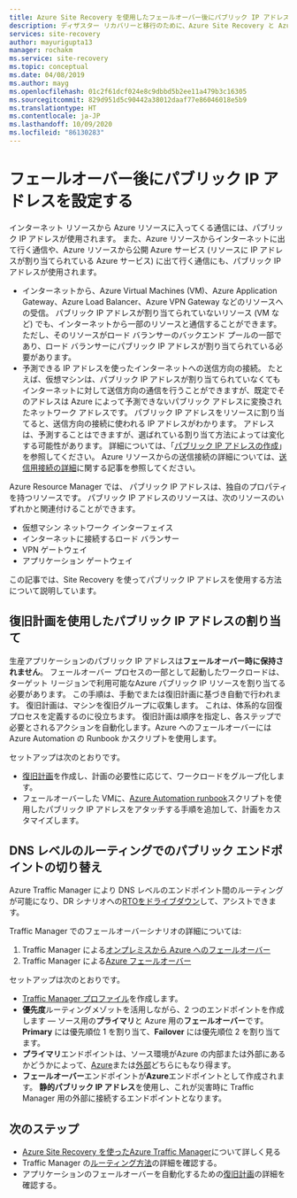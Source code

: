 ```yaml
---
title: Azure Site Recovery を使用したフェールオーバー後にパブリック IP アドレスを割り当てる
description: ディザスター リカバリーと移行のために、Azure Site Recovery と Azure Traffic Manager を使用してパブリック IP アドレスを設定する方法について説明します
services: site-recovery
author: mayurigupta13
manager: rochakm
ms.service: site-recovery
ms.topic: conceptual
ms.date: 04/08/2019
ms.author: mayg
ms.openlocfilehash: 01c2f61dcf024e8c9dbbd5b2ee11a479b3c16305
ms.sourcegitcommit: 829d951d5c90442a38012daaf77e86046018e5b9
ms.translationtype: HT
ms.contentlocale: ja-JP
ms.lasthandoff: 10/09/2020
ms.locfileid: "86130283"
---
```

# <a name="set-up-public-ip-addresses-after-failover"></a>フェールオーバー後にパブリック IP アドレスを設定する

インターネット リソースから Azure リソースに入ってくる通信には、パブリック IP アドレスが使用されます。 また、Azure リソースからインターネットに出て行く通信や、Azure リソースから公開 Azure サービス (リソースに IP アドレスが割り当てられている Azure サービス) に出て行く通信にも、パブリック IP アドレスが使用されます。
- インターネットから、Azure Virtual Machines (VM)、Azure Application Gateway、Azure Load Balancer、Azure VPN Gateway などのリソースへの受信。 パブリック IP アドレスが割り当てられていないリソース (VM など) でも、インターネットから一部のリソースと通信することができます。ただし、そのリソースがロード バランサーのバックエンド プールの一部であり、ロード バランサーにパブリック IP アドレスが割り当てられている必要があります。
- 予測できる IP アドレスを使ったインターネットへの送信方向の接続。 たとえば、仮想マシンは、パブリック IP アドレスが割り当てられていなくてもインターネットに対して送信方向の通信を行うことができますが、既定でそのアドレスは Azure によって予測できないパブリック アドレスに変換されたネットワーク アドレスです。 パブリック IP アドレスをリソースに割り当てると、送信方向の接続に使われる IP アドレスがわかります。 アドレスは、予測することはできますが、選ばれている割り当て方法によっては変化する可能性があります。 詳細については、「[パブリック IP アドレスの作成](../virtual-network/virtual-network-public-ip-address.md#create-a-public-ip-address)」を参照してください。 Azure リソースからの送信接続の詳細については、[送信用接続の詳細](../load-balancer/load-balancer-outbound-connections.md?toc=%2fazure%2fvirtual-network%2ftoc.json)に関する記事を参照してください。

Azure Resource Manager では、 パブリック IP アドレスは、独自のプロパティを持つリソースです。 パブリック IP アドレスのリソースは、次のリソースのいずれかと関連付けることができます。

* 仮想マシン ネットワーク インターフェイス
* インターネットに接続するロード バランサー
* VPN ゲートウェイ
* アプリケーション ゲートウェイ

この記事では、Site Recovery を使ってパブリック IP アドレスを使用する方法について説明しています。

## <a name="public-ip-address-assignment-using-recovery-plan"></a>復旧計画を使用したパブリック IP アドレスの割り当て

生産アプリケーションのパブリック IP アドレスは**フェールオーバー時に保持されません**。 フェールオーバー プロセスの一部として起動したワークロードは、ターゲット リージョンで利用可能なAzure パブリック IP リソースを割り当てる必要があります。 この手順は、手動でまたは復旧計画に基づき自動で行われます。 復旧計画は、マシンを復旧グループに収集します。 これは、体系的な回復プロセスを定義するのに役立ちます。 復旧計画は順序を指定し、各ステップで必要とされるアクションを自動化します。Azure へのフェールオーバーには Azure Automation の Runbook かスクリプトを使用します。

セットアップは次のとおりです。
- [復旧計画](../site-recovery/site-recovery-create-recovery-plans.md#create-a-recovery-plan)を作成し、計画の必要性に応じて、ワークロードをグループ化します。
- フェールオーバーした VMに、[Azure Automation runbook](../site-recovery/site-recovery-runbook-automation.md#customize-the-recovery-plan)スクリプトを使用したパブリック IP アドレスをアタッチする手順を追加して、計画をカスタマイズします。

 
## <a name="public-endpoint-switching-with-dns-level-routing"></a>DNS レベルのルーティングでのパブリック エンドポイントの切り替え

Azure Traffic Manager により DNS レベルのエンドポイント間のルーティングが可能になり、DR シナリオへの[RTOをドライブダウン](../site-recovery/concepts-traffic-manager-with-site-recovery.md#recovery-time-objective-rto-considerations)して、アシストできます。 

Traffic Manager でのフェールオーバーシナリオの詳細については:
1. Traffic Manager による[オンプレミスから Azure へのフェールオーバー](../site-recovery/concepts-traffic-manager-with-site-recovery.md#on-premises-to-azure-failover) 
2. Traffic Manager による[Azure フェールオーバー](../site-recovery/concepts-traffic-manager-with-site-recovery.md#azure-to-azure-failover) 

セットアップは次のとおりです。
- [Traffic Manager プロファイル](../traffic-manager/quickstart-create-traffic-manager-profile.md)を作成します。
- **優先度**ルーティングメゾットを活用しながら、2 つのエンドポイントを作成します ― ソース用の**プライマリ**と Azure 用の**フェールオーバー**です。 **Primary** には優先順位 1 を割り当て、**Failover** には優先順位 2 を割り当てます。
- **プライマリ**エンドポイントは、ソース環境がAzure の内部または外部にあるかどうかによって、[Azure](../traffic-manager/traffic-manager-endpoint-types.md#azure-endpoints)または[外部](../traffic-manager/traffic-manager-endpoint-types.md#external-endpoints)どちらにもなり得ます。
- **フェールオーバー**エンドポイントが**Azure**エンドポイントとして作成されます。 **静的パブリック IP アドレス**を使用し、これが災害時に Traffic Manager 用の外部に接続するエンドポイントとなります。

## <a name="next-steps"></a>次のステップ
- [Azure Site Recovery を使ったAzure Traffic Manager](../site-recovery/concepts-traffic-manager-with-site-recovery.md)について詳しく見る
- Traffic Manager の[ルーティング方法](../traffic-manager/traffic-manager-routing-methods.md)の詳細を確認する。
- アプリケーションのフェールオーバーを自動化するための[復旧計画](site-recovery-create-recovery-plans.md)の詳細を確認する。

